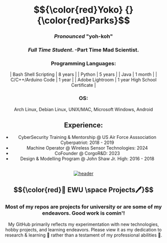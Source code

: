 





</div>

<div align="center">

# $${\color{red}Yoko} {} {\color{red}Parks}$$


### _Pronounced_ "yoh-koh"
### *Full Time Student*. -Part Time Mad Scientist.


### Programming Languages:
| Bash Shell Scripting | 8 years |
| Python | 5 years |
| Java | 1 month |
| C/C++/Arduino Code | 1 year |
| Adobe Lightroom | 1 year High School Certificate |

### OS:
Arch Linux, Debian Linux, UNIX/MAC, Microsoft Windows, Android 


## Experience:
- CyberSecurity Training & Mentorship @ US Air Force Asssociation Cyberpatriot:  2018 - 2019
- Machine Operator @ Wireless Sensor Technologies: 2024
- CoFounder @ CorgoR&D: 2023
- Design & Modelling Program @ John Shaw Jr. High: 2016 - 2018


</div>

## 


<div align="center">

[![header](https://assets-sports-gcp.thescore.com/basketball/team/1564/small_logo.png)](https://inside.ewu.edu/)

##   $${\color{red}📖 EWU \space Projects🖊}$$ 
### Most of my repos are projects for university or are some of my endeavors. Good work is comin'!

<p>My GitHub primarily reflects my experimentation with new technologies, hobby projects, and learning endeavors. Please view it as my dedication to research & learning 🧪 rather than a testament of my professional abilities 🦸.</p>
</div>

